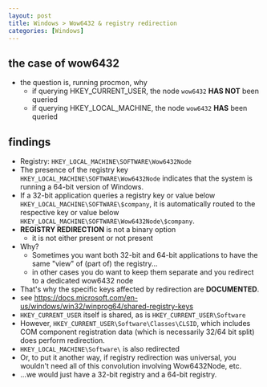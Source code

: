 ```yaml
---
layout: post
title: Windows > Wow6432 & registry redirection
categories: [Windows]
---
```


## the case	of wow6432
* the question is, running procmon, why 
    * if querying HKEY_CURRENT_USER, the node `wow6432` **HAS NOT** been queried
    * if querying HKEY_LOCAL_MACHINE, the node `wow6432` **HAS** been queried

## findings
* Registry: `HKEY_LOCAL_MACHINE\SOFTWARE\Wow6432Node`
* The presence of the registry key `HKEY_LOCAL_MACHINE\SOFTWARE\Wow6432Node` indicates that the system is running a 64-bit version of Windows.
* If a 32-bit application queries a registry key or value below `HKEY_LOCAL_MACHINE\SOFTWARE\$company`, it is automatically routed to the respective key or value below `HKEY_LOCAL_MACHINE\SOFTWARE\Wow6432Node\$company`.
* **REGISTRY REDIRECTION** is not a binary option 
    * it is not either present or not present
* Why? 
    * Sometimes you want both 32-bit and 64-bit applications to have the same "view" of (part of) the registry... 
    * in other cases you do want to keep them separate and you redirect to a dedicated wow6432 node
* That's why the specific keys affected by redirection are **DOCUMENTED**. 
* see <https://docs.microsoft.com/en-us/windows/win32/winprog64/shared-registry-keys>
* `HKEY_CURRENT_USER` itself is shared, as is `HKEY_CURRENT_USER\Software`
* However, `HKEY_CURRENT_USER\Software\Classes\CLSID`, which includes COM component registration data (which is necessarily 32/64 bit split) does perform redirection.
* `HKEY_LOCAL_MACHINE\Software\` is also redirected
* Or, to put it another way, if registry redirection was universal, you wouldn't need all of this convolution involving Wow6432Node, etc. 
* ...we would just have a 32-bit registry and a 64-bit registry.
